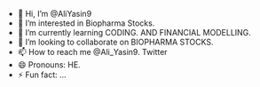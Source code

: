 - 👋 Hi, I’m @AliYasin9
- 👀 I’m interested in Biopharma Stocks.
- 🌱 I’m currently learning CODING. AND FINANCIAL MODELLING. 
- 💞️ I’m looking to collaborate on BIOPHARMA STOCKS. 
- 📫 How to reach me @Ali_Yasin9. Twitter
- 😄 Pronouns: HE.
- ⚡ Fun fact: ...

<!---
AliYasin9/AliYasin9 is a ✨ special ✨ repository because its `README.md` (this file) appears on your GitHub profile.
You can click the Preview link to take a look at your changes.
--->
